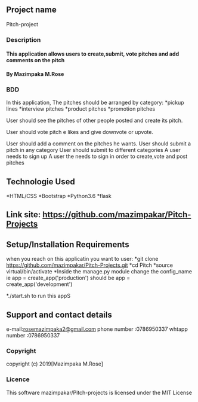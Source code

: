 ## Project name
Pitch-project
###  Description

#### This application  allows users to create,submit,      vote pitches and add comments on the pitch
#### By **Mazimpaka M.Rose**

### BDD

In this application,
The pitches should be arranged by category:
    *pickup lines
    *interview pitches
    *product pitches
    *promotion pitches


User should see the pitches of other people posted and create its pitch.

User should vote pitch e likes and give downvote or upvote.

User should add a comment on the pitches he wants.
User should submit a pitch in any category
User should submit to different categories
A user needs to sign up
A user the needs to sign in order to create,vote and post pitches



## Technologie Used

*HTML/CSS
*Bootstrap
*Python3.6
*flask

## Link site: https://github.com/mazimpakar/Pitch-Projects

## Setup/Installation Requirements

when you reach on this applicatin you want to user: 
*git clone
        https://github.com/mazimpakar/Pitch-Projects.git
*cd Pitch
*source virtual/bin/activate 
*Inside the manage.py module change the config_name  ie app = create_app('production') should be app = create_app('development')

*./start.sh to run this appS


## Support and contact details

e-mail:rosemazimpaka2@gmail.com
phone number :0786950337
whtapp number :0786950337

### Copyright

copyright (c) 2019[Mazimpaka M.Rose]

### Licence

This software mazimpakar/Pitch-projects is licensed under the MIT License